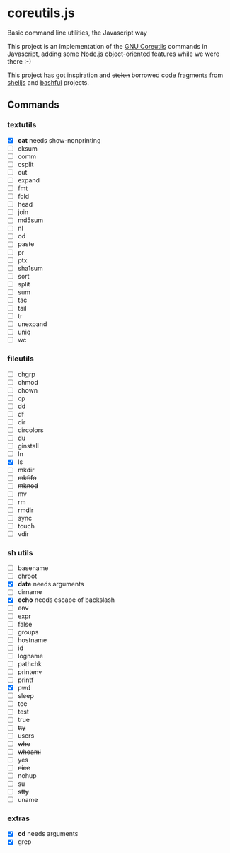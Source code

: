coreutils.js
============

Basic command line utilities, the Javascript way


This project is an implementation of the [GNU Coreutils](http://www.gnu.org/software/coreutils/)
commands in Javascript, adding some [Node.js](http://nodejs.org/)
object-oriented features while we were there :-)

This project has got inspiration and ~~stolen~~ borrowed code fragments from
[shelljs](https://github.com/arturadib/shelljs) and
[bashful](https://github.com/substack/bashful) projects.


Commands
--------

### textutils
- [x] **cat** needs show-nonprinting
- [ ] cksum
- [ ] comm
- [ ] csplit
- [ ] cut
- [ ] expand
- [ ] fmt
- [ ] fold
- [ ] head
- [ ] join
- [ ] md5sum
- [ ] nl
- [ ] od
- [ ] paste
- [ ] pr
- [ ] ptx
- [ ] sha1sum
- [ ] sort
- [ ] split
- [ ] sum
- [ ] tac
- [ ] tail
- [ ] tr
- [ ] unexpand
- [ ] uniq
- [ ] wc

### fileutils
- [ ] chgrp
- [ ] chmod
- [ ] chown
- [ ] cp
- [ ] dd
- [ ] df
- [ ] dir
- [ ] dircolors
- [ ] du
- [ ] ginstall
- [ ] ln
- [x] ls
- [ ] mkdir
- [ ] ~~mkfifo~~
- [ ] ~~mknod~~
- [ ] mv
- [ ] rm
- [ ] rmdir
- [ ] sync
- [ ] touch
- [ ] vdir

### sh utils
- [ ] basename
- [ ] chroot
- [x] **date** needs arguments
- [ ] dirname
- [x] **echo** needs escape of backslash
- [ ] ~~env~~
- [ ] expr
- [ ] false
- [ ] groups
- [ ] hostname
- [ ] id
- [ ] logname
- [ ] pathchk
- [ ] printenv
- [ ] printf
- [x] pwd
- [ ] sleep
- [ ] tee
- [ ] test
- [ ] true
- [ ] ~~tty~~
- [ ] ~~users~~
- [ ] ~~who~~
- [ ] ~~whoami~~
- [ ] yes
- [ ] ~~nice~~
- [ ] nohup
- [ ] ~~su~~
- [ ] ~~stty~~
- [ ] uname

### extras
- [x] **cd** needs arguments
- [x] grep
